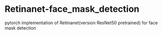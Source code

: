 # Retinanet-face_mask_detection
pytorch implementation of Retinanet(version ResNet50 pretrained) for face mask detection
